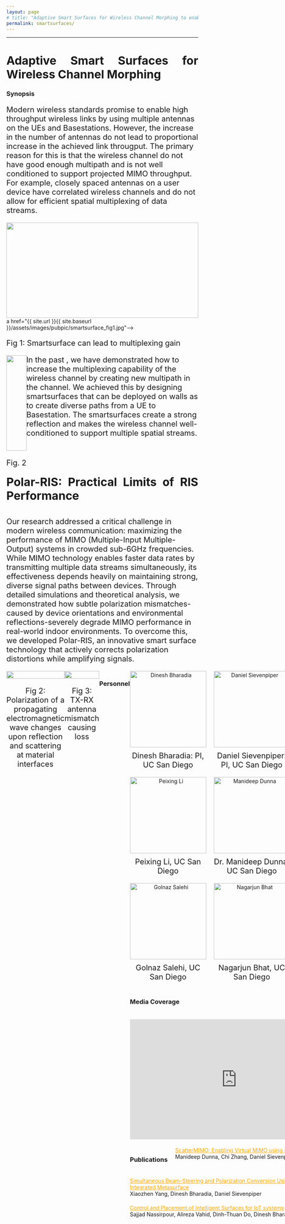 ```yaml
---
layout: page
# title: "Adaptive Smart Surfaces for Wireless Channel Morphing to enable full multiplexing and multi-user gains"
permalink: smartsurfaces/
---
```



---
<style>
.justified-title {
    text-align: justify;
    text-justify: inter-word;
    display: flex;
    justify-content: space-between;
      font-size: 30px;
    width: 100%;
}

</style>

<h1 class="justified-title">
  Adaptive Smart Surfaces for Wireless Channel Morphing
</h1>


### Synopsis
<p style="font-size:20px"> Modern wireless standards promise to enable high throughput wireless links by using multiple antennas on the UEs and Basestations. However, the increase in the number of antennas do not lead to proportional increase in the achieved link througput. The primary reason for this is that the wireless channel do not have good enough multipath and is not well conditioned to support projected MIMO throughput. For example, closely spaced antennas on a user device have correlated wireless channels and do not allow for efficient spatial multiplexing of data streams. </p>

<!-- In today's wireless networks, the typical operating paradigm is to have different users occupying different frequency band such that they don't interfere. Multiple user MIMO (mu-MIMO) has been previously attempted to solve this problem and have multiple users communicating over a single frequency band. However, mu-MIMO implementations have never been robust since it requires favorable channel conditions not always guaranteed in real wireless channels. Typical reasons for this is that user locations being close to each other (Fig. 1) makes the channels correlated, and does not allow for efficient interference separations, as interference is almost indistinguishable from the intended users' signals. -->

<div class="col-sm-12 clearfix">

<div class="col-sm-9" style="float: left;">
 <img src="{{ site.url }}{{ site.baseurl }}/assets/images/pubpic/smartsurface_fig.png" width="100%" height="250px" style="float: center" > 
 </a> a href="{{ site.url }}{{ site.baseurl }}/assets/images/pubpic/smartsurface_fig1.jpg"-->
 <p style="font-size:20px">Fig 1: Smartsurface can lead to multiplexing gain</p>
</div>

</div>



<div class="col-sm-6" style="float: left;">
 <a href="{{ site.url }}{{ site.baseurl }}/images/pubpic/ia_fig2.png"><img src="{{ site.url }}{{ site.baseurl }}/images/pubpic/ia_fig2.png" width="100%" height="250px" style="float: center" > </a>
 <p style="font-size:20px">Fig. 2</p>
</div>

</div>


<p style="margin-top:1cm; font-size:20px"> In the past , we have demonstrated how to increase the multiplexing capability of the wireless channel by creating new multipath in the channel. We achieved this by designing smartsurfaces that can be deployed on walls as to create diverse paths from a UE to Basestation. The smartsurfaces create a strong reflection and makes the wireless channel well-conditioned to support multiple spatial streams. </p>

<h1 class="justified-title">
  Polar-RIS: Practical Limits of RIS Performance
</h1>

<p style="margin-top:1cm; font-size:20px">Our research addressed a critical challenge in modern wireless communication: maximizing the performance of MIMO (Multiple-Input Multiple-Output) systems in crowded sub-6GHz frequencies. While MIMO technology enables faster data rates by transmitting multiple data streams simultaneously, its effectiveness depends heavily on maintaining strong, diverse signal paths between devices. Through detailed simulations and theoretical analysis, we demonstrated how subtle polarization mismatches-caused by device orientations and environmental reflections-severely degrade MIMO performance in real-world indoor environments. To overcome this, we developed Polar-RIS, an innovative smart surface technology that actively corrects polarization distortions while amplifying signals.  </p>

<div class="col-sm-12 clearfix" style="display: flex; justify-content: space-between; align-items: flex-start;">
  
  <!-- RIS_intro image (73%) -->
  <div style="width: 60%; display: flex; flex-direction: column; align-items: center;">
    <img src="{{ site.url }}{{ site.baseurl }}/assets/images/smartsurface/RIS_intro.png" style="width: 100%; height: auto;">
    <p style="font-size: 20px; text-align: center;">Fig 2: Polarization of a propagating electromagnetic wave changes upon reflection and scattering at material interfaces</p>
  </div>

  <!-- tx_rx_mismatch image (25%) -->
  <div style="width: 35%; display: flex; flex-direction: column; align-items: center;">
    <img src="{{ site.url }}{{ site.baseurl }}/assets/images/smartsurface/tx_rx_mismatch.jpg" style="width: 100%; height: auto;">
    <p style="font-size: 20px; text-align: center;">Fig 3: TX-RX antenna mismatch causing loss</p>
  </div>

### Personnel

<style>
    .team-container {
        display: flex;
        flex-wrap: wrap;
        gap: 20px; /* Space between items */
    }
    
    .team-member {
        display: flex;
        flex-direction: column;
        align-items: center;
        width: 200px; /* Ensure all items have the same width */
        text-align: center;
    }

    .team-member img {
        width: 200px;
        height: 200px;
        object-fit: cover; /* Ensures images fit well within the given dimensions */
    }

    .team-member p {
        font-size: 20px;
        margin: 10px 0 0 0; /* Space above the caption */
    }
</style>

<div class="team-container">
    <div class="team-member">
        <a href="{{ site.url }}{{ site.baseurl }}/assets/images/teampic/dinesh.jpg">
            <img src="{{ site.url }}{{ site.baseurl }}/assets/images/teampic/dinesh.jpg" alt="Dinesh Bharadia">
        </a>
        <p>Dinesh Bharadia: PI, UC San Diego</p>
    </div>

<div class="team-member">
    <a href="{{ site.url }}{{ site.baseurl }}/assets/images/teampic/DanSievenpiper.jpeg">
        <img src="{{ site.url }}{{ site.baseurl }}/assets/images/teampic/DanSievenpiper.jpeg" alt="Daniel Sievenpiper">
    </a>
    <p>Daniel Sievenpiper: PI, UC San Diego</p>
</div>

<div class="team-member">
    <a href="{{ site.url }}{{ site.baseurl }}/assets/images/teampic/PeixingLi.jpg">
        <img src="{{ site.url }}{{ site.baseurl }}/assets/images/teampic/PeixingLi.jpg" alt="Peixing Li">
    </a>
    <p>Peixing Li, UC San Diego</p>
</div>

<div class="team-member">
    <a href="{{ site.url }}{{ site.baseurl }}/assets/images/teampic/manideep.jpg">
        <img src="{{ site.url }}{{ site.baseurl }}/assets/images/teampic/manideep.jpg" alt="Manideep Dunna">
    </a>
    <p>Dr. Manideep Dunna, UC San Diego</p>
</div>
    
<div class="team-member">
    <a href="{{ site.url }}{{ site.baseurl }}/assets/images/teampic/golnaz.JPG">
        <img src="{{ site.url }}{{ site.baseurl }}/assets/images/teampic/golnaz.JPG" alt="Golnaz Salehi">
    </a>
    <p>Golnaz Salehi, UC San Diego</p>
</div>

<div class="team-member">
    <a href="{{ site.url }}{{ site.baseurl }}/assets/images/teampic/Nbha.jpg">
        <img src="{{ site.url }}{{ site.baseurl }}/assets/images/teampic/Nbha.jpg" alt="Nagarjun Bhat">
    </a>
    <p>Nagarjun Bhat, UC San Diego</p>
</div>



### Media Coverage

<div style="text-align: center;">
  <iframe width="560" height="315"
    src="https://www.youtube.com/embed/QxGTibWVc0c"
    title="YouTube video player"
    frameborder="0"
    allow="accelerometer; autoplay; clipboard-write; encrypted-media; gyroscope; picture-in-picture"
    allowfullscreen>
  </iframe>
</div>

### Publications


<div class = "row">
<div class="container">
<a style="background-color: white; color: orange;" href="{{ site.url }}{{ site.baseurl }}/files/scattermimo.pdf"> ScatterMIMO: Enabling Virtual MIMO using smartsurfaces</a> <br>
Manideep Dunna, Chi Zhang, Daniel Sievenpiper, Dinesh Bharadia
</div>
</div>

<div class = "row">
<div class="container">
<a style="background-color: white; color: orange;" href="{{ site.url }}{{ site.baseurl }}/files/Xiaozhen_ACES.pdf"> Simultaneous Beam-Steering and Polarization Conversion Using a Varactor-Integrated Metasurface</a> <br>
Xiaozhen Yang, Dinesh Bharadia, Daniel Sievenpiper
</div>
</div>

<div class = "row">
<div class="container">
<a style="background-color: white; color: orange;" href="{{ site.url }}{{ site.baseurl }}/files/Arxiv_alireza.pdf"> Control and Placement of Intelligent Surfaces for IoT systems</a> <br>
Sajjad Nassirpour, Alireza Vahid, Dinh-Thuan Do, Dinesh Bharadia
</div>
</div>

<!-- <div class = "row">
<div class="container">
<a style="background-color: white; color: orange;" href="https://doi.org/10.1016/j.acha.2021.03.004"> Ranking recovery from limited pairwise comparisons using low-rank matrix completion</a> <br>
    Levy, Tal and Vahid, Alireza and Giryes, Raja<br>
    Harmonic Analysis Journal, 2021
</div>
</div>


<div class = "row">
<div class="container">
<a style="background-color: white; color: orange;" href="https://ieeexplore.ieee.org/abstract/document/9518272"> Capacity of the Torn Paper Channel with Lost Pieces</a> <br>
    Ravi, Aditya Narayan and Vahid, Alireza and Shomorony, Ilan <br>
    ISIT 2021
</div>
</div>


<div class = "row">
<div class="container">
<a style="background-color: white; color: orange;" href="https://ieeexplore.ieee.org/abstract/document/9348147"> Communicating over the Torn-Paper Channel</a> <br>
    Shomorony, Ilan and Vahid, Alireza<br>
    Globecom 2020
</div>
</div> -->


